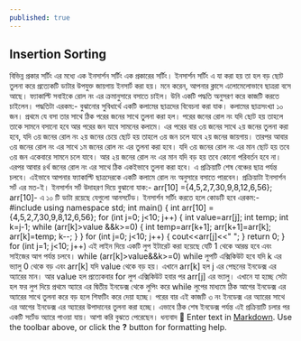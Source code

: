 ```yaml
---
published: true
---
```

## Insertion Sorting
বিভিন্ন প্রকার সর্টিং এর মধ্যে এক ইনসার্শন সর্টিং এক প্রকারের সর্টিং। ইনসার্শন সর্টিং এ যা করা হয় তা হল বড় ছোট তুলনা করে প্রত্যেকটি ডাটার উপযুক্ত জায়গায় ইনসার্ট করা হয়। 
মনে করেন, আপনার ক্লাসে এলোমেলোভাবে ছাত্ররা বসে আছে। ফ্যাকাল্টি সবাইকে রোল নং এর ক্রমানুসারে বসাতে চাইল। উনি একটি পদ্ধতি অনুসরণ করে কাজটি করতে চাইলেন। পদ্ধতিটা এরকম:-
 বুঝানোর সুবিধার্থে একটি কলামের ছাত্রদের বিবেচনা করা যাক। কলামের ছাত্রসংখ্যা ১০ জন। প্রথমে যে বসা তার সাথে ঠিক পরের জনের সাথে তুলনা করা হল। পরের জনের রোল নং যদি ছোট হয় তাহলে তাকে সামনে বসানো হবে আর পরের জন যাবে সামনের কলামে। এর পরের বার ৩য় জনের সাথে ২য় জনের তুলনা করা হবে, যদি ৩য় জনের রোল নং ২য় জনের চেয়ে ছোট হয় তাহলে ৩য় জন চলে যাবে ২য় জনের জায়গায়। তারপর আবার ৩য় জনের রোল নং এর সাথে ১ম জনের রোল নং এর তুলনা করা হবে। যদি ৩য় জনের রোল নং এর মান ছোট হয় তবে ৩য় জন একেবারে সামনে চলে যাবে। 
আর ২য় জনের রোল নং এর মান যদি বড় হয় তবে কোনো পরিবর্তন হবে না।
এরপর আবার ৪র্থ জনের রোল নং এর সাথে ঠিক একইভাবে তুলনা করা হবে। এ প্রক্রিয়াটি শেষ বেঞ্চের ছাত্র পর্যন্ত চলবে। 
এইভাবে আপনার ফ্যাকাল্টি ছাত্রদেরকে একটি কলামে রোল নং অনুসারে বসাতে পারবেন।
প্রক্রিয়াটা ইনসার্শন সর্ট এর মত-ই।
ইনসার্শন সর্ট উদাহরণ দিয়ে বুঝানো যাক:-
arr[10] ={4,5,2,7,30,9,8,12,6,56};
arr[10]- এ ১০ টি ডাটা রয়েছে যেগুলো আনসর্টেড। ইনসার্শন সর্টিং করতে হলে কোডটি হবে এরকম:-
#include <iostream>
using namespace std;
int main()
{
    int arr[10] ={4,5,2,7,30,9,8,12,6,56};
    for (int j=0; j<10; j++)
    {
        int value=arr[j];
        int temp;
        int k=j-1;
        while (arr[k]>value &&k>=0)
        {
            int temp=arr[k+1];
            arr[k+1]=arr[k];
            arr[k]=temp;
             k--;
        }
    }
    for (int j=0; j<10; j++)
    {
        cout<<arr[j]<<" ";
    }
    return 0;
}
for (int j=1; j<10; j++)
এই লাইন দিয়ে একটি লুপ ইটারেট করা হয়েছে যেটি 1 থেকে আরম্ভ হবে এবং সাইজের আগ পর্যন্ত চলবে। 
while (arr[k]>value&&k>=0)
while লুপটি এক্সিকিউট হবে যদি k এর ভ্যালু 0  থেকে বড় এবং arr[k] যদি value থেকে বড় হয়। এখানে arr[k] হল j এর পেছনের ইনডেক্স এর অ্যারের মান। আর value হল প্রত্যেকবার for লুপ এক্সিকিউট হবার পর arr[j] এর ভ্যালু। 
এখানে যা হচ্ছে সেটা হল ফর লুপ দিয়ে প্রথমে অ্যারে এর দ্বিতীয় ইনডেক্স থেকে লুপিং করে while লুপের মাধ্যমে ঠিক আগের ইনডেক্স এর অ্যারের সাথে তুলনা করে বড় হলে শিফটিং করে দেয়া হচ্ছে। 
পরের বার এই কাজটি ৩ নং ইনডেক্স এর অ্যারের  সাথে এর আগের ইনডেক্স এর অ্যারের উপাদানের তুলনা করা হচ্ছে। এভাবে ঠিক শেষ ইনডেক্স পর্যন্ত এই প্রক্রিয়াটি চলার পর একটি সর্টেড অ্যারে পাওয়া যায়।
আশা করি বুঝতে পেরেছেন। 
ধন্যবাদ 🙂
Enter text in [Markdown](http://daringfireball.net/projects/markdown/). Use the toolbar above, or click the **?** button for formatting help.
